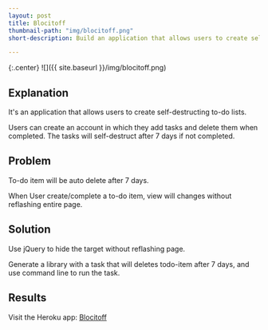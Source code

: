 ```yaml
---
layout: post
title: Blocitoff
thumbnail-path: "img/blocitoff.png"
short-description: Build an application that allows users to create self-destructing to-do lists.

---
```


{:.center}
![]({{ site.baseurl }}/img/blocitoff.png)

## Explanation

It's an application that allows users to create self-destructing to-do lists.

Users can create an account in which they add tasks and delete them when completed. The tasks will self-destruct after 7 days if not completed.

## Problem

To-do item will be auto delete after 7 days.

When User create/complete a to-do item, view will changes without reflashing entire page.

## Solution

Use jQuery to hide the target without reflashing page.

Generate a library with a task that will deletes todo-item after 7 days, and use command line to run the task.

## Results

Visit the Heroku app: [Blocitoff](https://yen-blocitoff.herokuapp.com/)